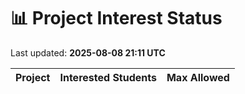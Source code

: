 # 📊 Project Interest Status

Last updated: **2025-08-08 21:11 UTC**

| Project | Interested Students | Max Allowed |
|---------|---------------------|-------------|
